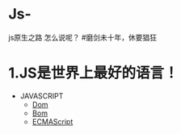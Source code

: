 # Js-
js原生之路
怎么说呢？
#磨剑未十年，休要猖狂

1.JS是世界上最好的语言！
===
* JAVASCRIPT
   * [Dom](https://github.com/TUARAN/tarsJs/blob/master/DOM.md)
   * [Bom](https://github.com/TUARAN/tarsJs/blob/master/BOM.md)
   * [ECMAScript](https://github.com/TUARAN/tarsJs/blob/master/es6.md)

